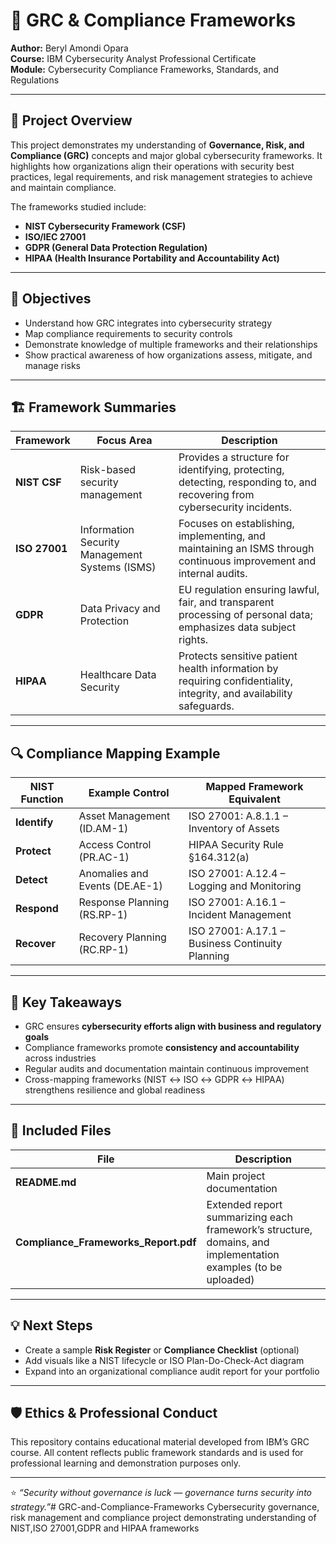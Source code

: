 # 🧩 GRC & Compliance Frameworks

**Author:** Beryl Amondi Opara  
**Course:** IBM Cybersecurity Analyst Professional Certificate  
**Module:** Cybersecurity Compliance Frameworks, Standards, and Regulations  

---

## 📘 Project Overview

This project demonstrates my understanding of **Governance, Risk, and Compliance (GRC)** concepts and major global cybersecurity frameworks. It highlights how organizations align their operations with security best practices, legal requirements, and risk management strategies to achieve and maintain compliance.

The frameworks studied include:

- **NIST Cybersecurity Framework (CSF)**
- **ISO/IEC 27001**
- **GDPR (General Data Protection Regulation)**
- **HIPAA (Health Insurance Portability and Accountability Act)**

---

## 🎯 Objectives

- Understand how GRC integrates into cybersecurity strategy  
- Map compliance requirements to security controls  
- Demonstrate knowledge of multiple frameworks and their relationships  
- Show practical awareness of how organizations assess, mitigate, and manage risks  

---

## 🏗️ Framework Summaries

| Framework | Focus Area | Description |
|------------|-------------|-------------|
| **NIST CSF** | Risk-based security management | Provides a structure for identifying, protecting, detecting, responding to, and recovering from cybersecurity incidents. |
| **ISO 27001** | Information Security Management Systems (ISMS) | Focuses on establishing, implementing, and maintaining an ISMS through continuous improvement and internal audits. |
| **GDPR** | Data Privacy and Protection | EU regulation ensuring lawful, fair, and transparent processing of personal data; emphasizes data subject rights. |
| **HIPAA** | Healthcare Data Security | Protects sensitive patient health information by requiring confidentiality, integrity, and availability safeguards. |

---

## 🔍 Compliance Mapping Example

| NIST Function | Example Control | Mapped Framework Equivalent |
|----------------|------------------|-----------------------------|
| **Identify** | Asset Management (ID.AM-1) | ISO 27001: A.8.1.1 – Inventory of Assets |
| **Protect** | Access Control (PR.AC-1) | HIPAA Security Rule §164.312(a) |
| **Detect** | Anomalies and Events (DE.AE-1) | ISO 27001: A.12.4 – Logging and Monitoring |
| **Respond** | Response Planning (RS.RP-1) | ISO 27001: A.16.1 – Incident Management |
| **Recover** | Recovery Planning (RC.RP-1) | ISO 27001: A.17.1 – Business Continuity Planning |

---

## 🧠 Key Takeaways

- GRC ensures **cybersecurity efforts align with business and regulatory goals**  
- Compliance frameworks promote **consistency and accountability** across industries  
- Regular audits and documentation maintain continuous improvement  
- Cross-mapping frameworks (NIST ↔ ISO ↔ GDPR ↔ HIPAA) strengthens resilience and global readiness  

---

## 🧾 Included Files

| File | Description |
|------|--------------|
| **README.md** | Main project documentation |
| **Compliance_Frameworks_Report.pdf** | Extended report summarizing each framework’s structure, domains, and implementation examples (to be uploaded) |

---

## 💡 Next Steps

- Create a sample **Risk Register** or **Compliance Checklist** (optional)  
- Add visuals like a NIST lifecycle or ISO Plan-Do-Check-Act diagram  
- Expand into an organizational compliance audit report for your portfolio  

---

## 🛡️ Ethics & Professional Conduct

This repository contains educational material developed from IBM’s GRC course. All content reflects public framework standards and is used for professional learning and demonstration purposes only.

---

⭐ *“Security without governance is luck — governance turns security into strategy.”*# GRC-and-Compliance-Frameworks
Cybersecurity governance, risk management and compliance project demonstrating understanding of NIST,ISO 27001,GDPR and HIPAA frameworks

